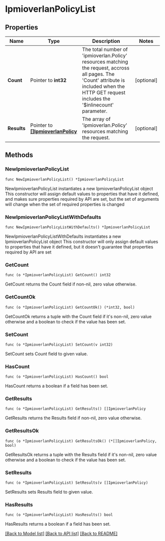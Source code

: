 # IpmioverlanPolicyList

## Properties

Name | Type | Description | Notes
------------ | ------------- | ------------- | -------------
**Count** | Pointer to **int32** | The total number of &#39;ipmioverlan.Policy&#39; resources matching the request, accross all pages. The &#39;Count&#39; attribute is included when the HTTP GET request includes the &#39;$inlinecount&#39; parameter. | [optional] 
**Results** | Pointer to [**[]IpmioverlanPolicy**](ipmioverlan.Policy.md) | The array of &#39;ipmioverlan.Policy&#39; resources matching the request. | [optional] 

## Methods

### NewIpmioverlanPolicyList

`func NewIpmioverlanPolicyList() *IpmioverlanPolicyList`

NewIpmioverlanPolicyList instantiates a new IpmioverlanPolicyList object
This constructor will assign default values to properties that have it defined,
and makes sure properties required by API are set, but the set of arguments
will change when the set of required properties is changed

### NewIpmioverlanPolicyListWithDefaults

`func NewIpmioverlanPolicyListWithDefaults() *IpmioverlanPolicyList`

NewIpmioverlanPolicyListWithDefaults instantiates a new IpmioverlanPolicyList object
This constructor will only assign default values to properties that have it defined,
but it doesn't guarantee that properties required by API are set

### GetCount

`func (o *IpmioverlanPolicyList) GetCount() int32`

GetCount returns the Count field if non-nil, zero value otherwise.

### GetCountOk

`func (o *IpmioverlanPolicyList) GetCountOk() (*int32, bool)`

GetCountOk returns a tuple with the Count field if it's non-nil, zero value otherwise
and a boolean to check if the value has been set.

### SetCount

`func (o *IpmioverlanPolicyList) SetCount(v int32)`

SetCount sets Count field to given value.

### HasCount

`func (o *IpmioverlanPolicyList) HasCount() bool`

HasCount returns a boolean if a field has been set.

### GetResults

`func (o *IpmioverlanPolicyList) GetResults() []IpmioverlanPolicy`

GetResults returns the Results field if non-nil, zero value otherwise.

### GetResultsOk

`func (o *IpmioverlanPolicyList) GetResultsOk() (*[]IpmioverlanPolicy, bool)`

GetResultsOk returns a tuple with the Results field if it's non-nil, zero value otherwise
and a boolean to check if the value has been set.

### SetResults

`func (o *IpmioverlanPolicyList) SetResults(v []IpmioverlanPolicy)`

SetResults sets Results field to given value.

### HasResults

`func (o *IpmioverlanPolicyList) HasResults() bool`

HasResults returns a boolean if a field has been set.


[[Back to Model list]](../README.md#documentation-for-models) [[Back to API list]](../README.md#documentation-for-api-endpoints) [[Back to README]](../README.md)


